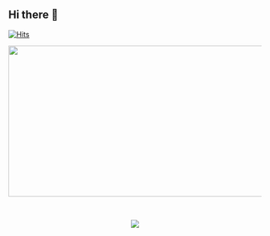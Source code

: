 ## Hi there 👋
[![Hits](https://hits.sh/github.com/changjinhan.svg?view=today-total)](https://hits.sh/github.com/changjinhan/)

<!--
**changjinhan/changjinhan** is a ✨ _special_ ✨ repository because its `README.md` (this file) appears on your GitHub profile.

Here are some ideas to get you started:

- 🔭 I’m currently working on ...
- 🌱 I’m currently learning ...
- 👯 I’m looking to collaborate on ...
- 🤔 I’m looking for help with ...
- 💬 Ask me about ...
- 📫 How to reach me: ...
- 😄 Pronouns: ...
- ⚡ Fun fact: ...
-->


<div align="center">
  <a href="https://github.com/devxb/gitanimals">
    <img
      src="https://render.gitanimals.org/farms/changjinhan"
      width="600"
      height="300"
    />
  </a>
  
<a></a>
---
<br>

  <picture>
    <source
      srcset="https://github-readme-stats.vercel.app/api?username=changjinhan&show_icons=true&theme=dark&rank_icon=github"
      media="(prefers-color-scheme: dark)"
    />
    <source
      srcset="https://github-readme-stats.vercel.app/api?username=changjinhan&show_icons=true&rank_icon=github"
      media="(prefers-color-scheme: light), (prefers-color-scheme: no-preference)"
    />
    <img src="https://github-readme-stats.vercel.app/api?username=changjinhan&show_icons=true&rank_icon=github" />
  </picture>
</div


